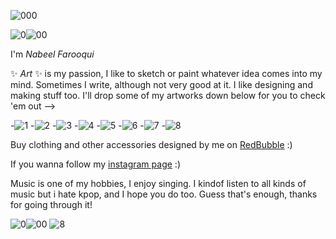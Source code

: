 ![000](tenor.gif)
                                                                                                            
 ![0](chain.gif)![00](chain.gif)

I'm *Nabeel Farooqui*

✨ _Art_ ✨ is my passion, I like to sketch or paint whatever idea comes into my mind. Sometimes I write, although not very good at it. I like designing and making stuff too. I'll drop some of my artworks down below for you to check 'em out -->

-![1](IMG_20210815_182202_243.jpg) 
-![2](162984232_848792485671252_5256759610403153998_n.jpg) 
-![3](IMG_20211016_152927_735.jpg) 
-![4](135581010_398318754768267_4621672309346252394_n.jpg) 
-![5](32283760-d567-4692-a65b-dcce2c358a02.jpg) 
-![6](djwgudfbw.jpeg) 
-![7](20001020210452_0062222.png) 
-![8](93590070_256002488876607_6349157290146528570_n.jpg) 


Buy clothing and other accessories designed by me on [RedBubble](https://www.redbubble.com/people/thy-is-art/shop/) :)

If you wanna follow my [instagram page](https://www.instagram.com/thy_is_art/) :)  

Music is one of my hobbies, I enjoy singing. I kindof listen to all kinds of music but i hate kpop, and I hope you do too.
Guess that's enough, thanks for going through it!

 ![0](chain.gif)![00](chain.gif)
![8](bye.gif)
